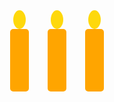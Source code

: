 <!DOCTYPE html>
<html lang="en">
<head>
    <meta charset="UTF-8">
    <meta name="viewport" content="width=device-width, initial-scale=1.0">
    <title>Happy Birthday Sansrita!</title>
    <style>
        body {
            margin: 0;
            overflow: hidden;
            text-align: center;
            color: white;
            font-family: 'Comic Sans MS', cursive, sans-serif;
            background: url('sansrita-picture.jpg') center/cover no-repeat;
            position: relative;
        }
        .candles {
            display: flex;
            justify-content: center;
            position: absolute;
            bottom: 20px;
            width: 100%;
        }
        .candle {
            width: 30px;
            height: 100px;
            background: orange;
            margin: 0 15px;
            border-radius: 5px;
            position: relative;
        }
        .flame {
            width: 20px;
            height: 30px;
            background: gold;
            border-radius: 50%;
            position: absolute;
            top: -30px;
            left: 5px;
            animation: flicker 1s infinite;
        }
        @keyframes flicker {
            0% { opacity: 1; }
            50% { opacity: 0.5; }
            100% { opacity: 1; }
        }
        .message {
            position: absolute;
            top: 10%;
            width: 100%;
            font-size: 2em;
            text-shadow: 2px 2px black;
            opacity: 0;
            transition: opacity 2s;
        }
        .balloon {
            position: absolute;
            bottom: -100px;
            width: 60px;
            height: 80px;
            background: red;
            border-radius: 50% 50% 45% 45%;
            animation: float 5s ease-out infinite;
        }
        @keyframes float {
            0% { transform: translateY(0); }
            100% { transform: translateY(-100vh); }
        }
    </style>
</head>
<body>
    <div class="message" id="birthdayMessage">Wishing you a day as magical as you are! May your dreams float higher than these balloons and your happiness shine brighter than these candles! 🎊 Happy Birthday, Sansrita! 🎉🎂🎈</div>
    <div class="candles">
        <div class="candle"><div class="flame"></div></div>
        <div class="candle"><div class="flame"></div></div>
        <div class="candle"><div class="flame"></div></div>
    </div>
    <audio id="birthdaySong" src="happy_birthday_song.mp3"></audio>
    <script>
        async function getMicrophonePermission() {
            try {
                const stream = await navigator.mediaDevices.getUserMedia({ audio: true });
                const audioContext = new (window.AudioContext || window.webkitAudioContext)();
                const source = audioContext.createMediaStreamSource(stream);
                const analyser = audioContext.createAnalyser();
                source.connect(analyser);
                analyser.fftSize = 256;
                const bufferLength = analyser.frequencyBinCount;
                const dataArray = new Uint8Array(bufferLength);

                function checkBlow() {
                    analyser.getByteTimeDomainData(dataArray);
                    let loud = dataArray.some(amplitude => Math.abs(amplitude - 128) > 50);
                    if (loud) {
                        document.querySelectorAll('.flame').forEach(flame => flame.style.display = 'none');
                        document.getElementById('birthdaySong').play();
                        releaseBalloons();
                        document.getElementById('birthdayMessage').style.opacity = 1;
                    } else {
                        requestAnimationFrame(checkBlow);
                    }
                }
                checkBlow();
            } catch (err) {
                alert('Microphone permission is required to blow out the candles.');
            }
        }

        function releaseBalloons() {
            setInterval(() => {
                const balloon = document.createElement('div');
                balloon.className = 'balloon';
                balloon.style.background = `hsl(${Math.random() * 360}, 70%, 60%)`;
                balloon.style.left = `${Math.random() * window.innerWidth}px`;
                document.body.appendChild(balloon);
                setTimeout(() => balloon.remove(), 6000);
            }, 300);
        }

        getMicrophonePermission();
    </script>
</body>
</html>
